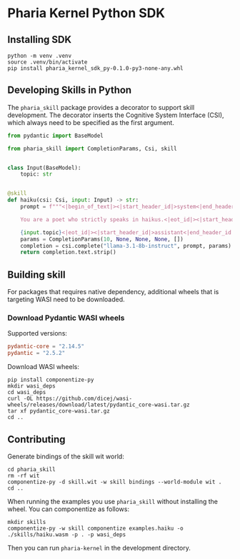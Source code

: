 # Pharia Kernel Python SDK

## Installing SDK

```shell
python -m venv .venv
source .venv/bin/activate
pip install pharia_kernel_sdk_py-0.1.0-py3-none-any.whl
```

## Developing Skills in Python

The `pharia_skill` package provides a decorator to support skill development.
The decorator inserts the Cognitive System Interface (CSI), which always need to be specified as the first argument.

```python
from pydantic import BaseModel

from pharia_skill import CompletionParams, Csi, skill


class Input(BaseModel):
    topic: str


@skill
def haiku(csi: Csi, input: Input) -> str:
    prompt = f"""<|begin_of_text|><|start_header_id|>system<|end_header_id|>

    You are a poet who strictly speaks in haikus.<|eot_id|><|start_header_id|>user<|end_header_id|>

    {input.topic}<|eot_id|><|start_header_id|>assistant<|end_header_id|>"""
    params = CompletionParams(10, None, None, None, [])
    completion = csi.complete("llama-3.1-8b-instruct", prompt, params)
    return completion.text.strip()
```

## Building skill

For packages that requires native dependency, additional wheels that is targeting WASI need to be downloaded.

### Download Pydantic WASI wheels

Supported versions:

```toml
pydantic-core = "2.14.5"
pydantic = "2.5.2"
```

Download WASI wheels:

```shell
pip install componentize-py
mkdir wasi_deps
cd wasi_deps
curl -OL https://github.com/dicej/wasi-wheels/releases/download/latest/pydantic_core-wasi.tar.gz
tar xf pydantic_core-wasi.tar.gz
cd ..
```

## Contributing

Generate bindings of the skill wit world:

```shell
cd pharia_skill
rm -rf wit
componentize-py -d skill.wit -w skill bindings --world-module wit .
cd ..
```

When running the examples you use `pharia_skill` without installing the wheel. You can componentize as follows:

```shell
mkdir skills
componentize-py -w skill componentize examples.haiku -o ./skills/haiku.wasm -p . -p wasi_deps
```

Then you can run `pharia-kernel` in the development directory.
